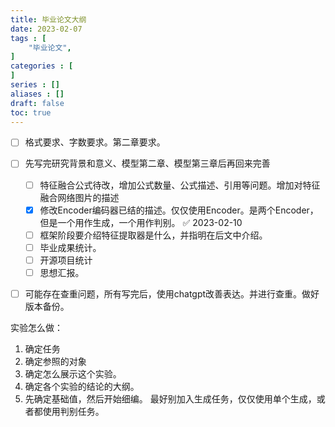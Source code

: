 ```yaml
---
title: 毕业论文大纲
date: 2023-02-07
tags : [
	"毕业论文",
]
categories : [
]
series : []
aliases : []
draft: false
toc: true
---
```



- [ ] 格式要求、字数要求。第二章要求。
- [ ] 先写完研究背景和意义、模型第二章、模型第三章后再回来完善
	- [ ] 特征融合公式待改，增加公式数量、公式描述、引用等问题。增加对特征融合网络图片的描述
	- [x] 修改Encoder编码器已结的描述。仅仅使用Encoder。是两个Encoder，但是一个用作生成，一个用作判别。 ✅ 2023-02-10
	- [ ] 框架阶段要介绍特征提取器是什么，并指明在后文中介绍。
	- [ ] 毕业成果统计。
	- [ ] 开源项目统计
	- [ ] 思想汇报。
- [ ] 可能存在查重问题，所有写完后，使用chatgpt改善表达。并进行查重。做好版本备份。


实验怎么做：
1. 确定任务
2. 确定参照的对象
5. 确定怎么展示这个实验。
3. 确定各个实验的结论的大纲。
4. 先确定基础值，然后开始细编。
最好别加入生成任务，仅仅使用单个生成，或者都使用判别任务。

